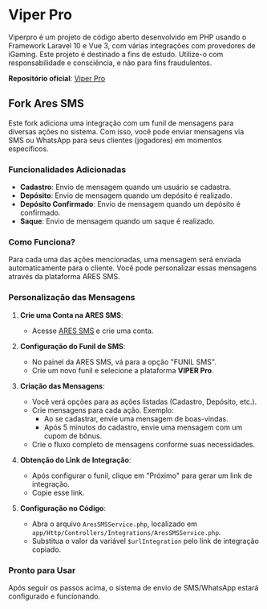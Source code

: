 # Viper Pro

Viperpro é um projeto de código aberto desenvolvido em PHP usando o Framework Laravel 10 e Vue 3, com várias integrações com provedores de iGaming. Este projeto é destinado a fins de estudo. Utilize-o com responsabilidade e consciência, e não para fins fraudulentos.

**Repositório oficial**: [Viper Pro](https://github.com/Overx/viperpro/fork)

## Fork Ares SMS

Este fork adiciona uma integração com um funil de mensagens para diversas ações no sistema. Com isso, você pode enviar mensagens via SMS ou WhatsApp para seus clientes (jogadores) em momentos específicos.

### Funcionalidades Adicionadas

- **Cadastro**: Envio de mensagem quando um usuário se cadastra.
- **Depósito**: Envio de mensagem quando um depósito é realizado.
- **Depósito Confirmado**: Envio de mensagem quando um depósito é confirmado.
- **Saque**: Envio de mensagem quando um saque é realizado.

### Como Funciona?

Para cada uma das ações mencionadas, uma mensagem será enviada automaticamente para o cliente. Você pode personalizar essas mensagens através da plataforma ARES SMS.

### Personalização das Mensagens

1. **Crie uma Conta na ARES SMS**:
   - Acesse [ARES SMS](https://aressms.com) e crie uma conta.

2. **Configuração do Funil de SMS**:
   - No painel da ARES SMS, vá para a opção "FUNIL SMS".
   - Crie um novo funil e selecione a plataforma **VIPER Pro**.

3. **Criação das Mensagens**:
   - Você verá opções para as ações listadas (Cadastro, Depósito, etc.).
   - Crie mensagens para cada ação. Exemplo:
     - Ao se cadastrar, envie uma mensagem de boas-vindas.
     - Após 5 minutos do cadastro, envie uma mensagem com um cupom de bônus.
   - Crie o fluxo completo de mensagens conforme suas necessidades.

4. **Obtenção do Link de Integração**:
   - Após configurar o funil, clique em "Próximo" para gerar um link de integração.
   - Copie esse link.

5. **Configuração no Código**:
   - Abra o arquivo `AresSMSService.php`, localizado em `app/Http/Controllers/Integrations/AresSMSService.php`.
   - Substitua o valor da variável `$urlIntegration` pelo link de integração copiado.

### Pronto para Usar

Após seguir os passos acima, o sistema de envio de SMS/WhatsApp estará configurado e funcionando.
